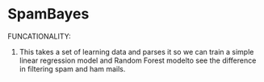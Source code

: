 # SpamBayes

FUNCATIONALITY:
1. This takes a set of learning data and parses it so we can train a simple linear regression model and Random Forest modelto see the difference in filtering spam and ham mails.
